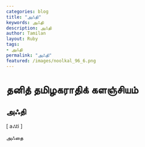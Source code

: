 ```yaml
---  
categories: blog  
title: "அஃதி"
keywords: அஃதி  
description: அஃதி
author: Tamilan  
layout: Ruby  
tags:     
- அஃதி
permalink: "அஃதி"  
featured: /images/noolkal_96_6.png  
--- 
```

# தனித் தமிழகராதிக் களஞ்சியம்
## அஃதி

[ aஃti ]  
  
அஃதை